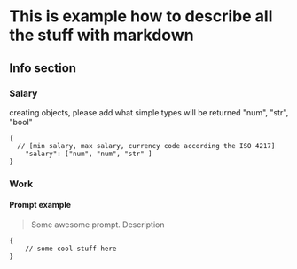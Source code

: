 # This is example how to describe all the stuff with markdown

## Info section
### Salary
creating objects, please add what simple types will be returned "num", "str", "bool"
``` jsonc
{
  // [min salary, max salary, currency code according the ISO 4217]
    "salary": ["num", "num", "str" ]
}
```

### Work
#### Prompt example
> Some awesome prompt.
Description
``` jsonc
{
    // some cool stuff here
}
```

